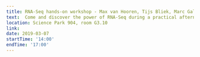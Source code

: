 ```yaml
---
title: RNA-Seq hands-on workshop - Max van Hooren, Tijs Bliek, Marc Galland and Ernest Aliche
text:  Come and discover the power of RNA-Seq during a practical afternoon session
location: Science Park 904, room G3.10
link: 
date: 2019-03-07
startTime: '14:00'
endTime: '17:00'
---
```

